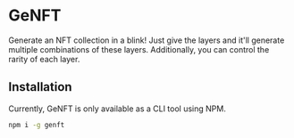 # GeNFT

Generate an NFT collection in a blink! Just give the layers and it'll generate multiple combinations of these layers. Additionally, you can control the rarity of each layer.

## Installation

Currently, GeNFT is only available as a CLI tool using NPM.

```bash
npm i -g genft
```
